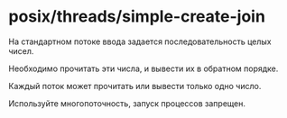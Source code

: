# posix/threads/simple-create-join

На стандартном потоке ввода задается последовательность целых чисел.

Необходимо прочитать эти числа, и вывести их в обратном порядке.

Каждый поток может прочитать или вывести только одно число.

Используйте многопоточность, запуск процессов запрещен.
